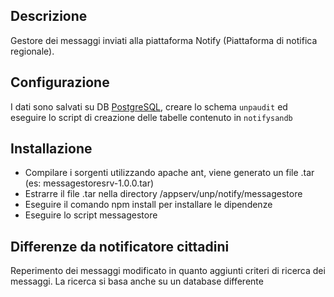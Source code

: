 ## Descrizione

Gestore dei messaggi inviati alla piattaforma Notify (Piattaforma di notifica regionale).

## Configurazione
I dati sono salvati su DB [PostgreSQL](https://www.postgresql.org/), creare lo schema `unpaudit` ed eseguire lo script di creazione delle tabelle contenuto in `notifysandb` 

## Installazione

* Compilare i sorgenti utilizzando apache ant, viene generato un file .tar (es: messagestoresrv-1.0.0.tar)
* Estrarre il file .tar nella directory /appserv/unp/notify/messagestore
* Eseguire il comando npm install per installare le dipendenze
* Eseguire lo script messagestore

## Differenze da notificatore cittadini
Reperimento dei messaggi modificato in quanto aggiunti criteri di ricerca dei messaggi.
La ricerca si basa anche su un database differente